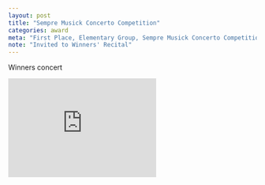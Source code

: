 ```yaml
---
layout: post
title: "Sempre Musick Concerto Competition"
categories: award
meta: "First Place, Elementary Group, Sempre Musick Concerto Competition, Andover MA"
note: "Invited to Winners' Recital"
---
```


Winners concert

<iframe height="200" src="https://www.youtube.com/embed/NbsuQ0z3ixI?si=EvZUSYDO8wNbmVq6" title="YouTube video player" frameborder="0" allow="accelerometer; autoplay; clipboard-write; encrypted-media; gyroscope; picture-in-picture; web-share" referrerpolicy="strict-origin-when-cross-origin" allowfullscreen></iframe>